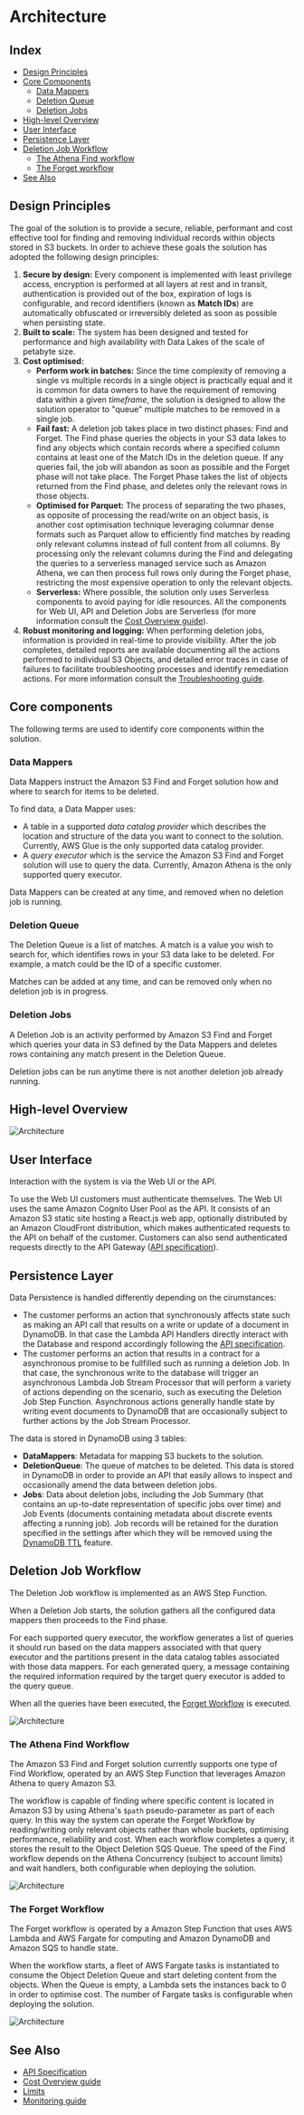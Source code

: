 # Architecture

## Index

- [Design Principles](#design-principles)
- [Core Components](#core-components)
  - [Data Mappers](#data-mappers)
  - [Deletion Queue](#deletion-queue)
  - [Deletion Jobs](#deletion-jobs)
- [High-level Overview](#high-level-overview)
- [User Interface](#user-interface)
- [Persistence Layer](#persistence-layer)
- [Deletion Job Workflow](#deletion-job-workflow)
  - [The Athena Find workflow](#the-athena-find-workflow)
  - [The Forget workflow](#the-forget-workflow)
- [See Also](#see-also)

## Design Principles

The goal of the solution is to provide a secure, reliable, performant and cost
effective tool for finding and removing individual records within objects stored
in S3 buckets. In order to achieve these goals the solution has adopted the
following design principles:

1. **Secure by design:** Every component is implemented with least privilege
   access, encryption is performed at all layers at rest and in transit,
   authentication is provided out of the box, expiration of logs is
   configurable, and record identifiers (known as **Match IDs**) are
   automatically obfuscated or irreversibly deleted as soon as possible when
   persisting state.
2. **Built to scale:** The system has been designed and tested for performance
   and high availability with Data Lakes of the scale of petabyte size.
3. **Cost optimised:**
   - **Perform work in batches:** Since the time complexity of removing a single
     vs multiple records in a single object is practically equal and it is
     common for data owners to have the requirement of removing data within a
     given _timeframe_, the solution is designed to allow the solution operator
     to "queue" multiple matches to be removed in a single job.
   - **Fail fast:** A deletion job takes place in two distinct phases: Find and
     Forget. The Find phase queries the objects in your S3 data lakes to find
     any objects which contain records where a specified column contains at
     least one of the Match IDs in the deletion queue. If any queries fail, the
     job will abandon as soon as possible and the Forget phase will not take
     place. The Forget Phase takes the list of objects returned from the Find
     phase, and deletes only the relevant rows in those objects.
   - **Optimised for Parquet:** The process of separating the two phases, as
     opposite of processing the read/write on an object basis, is another cost
     optimisation technique leveraging columnar dense formats such as Parquet
     allow to efficiently find matches by reading only relevant columns instead
     of full content from all columns. By processing only the relevant columns
     during the Find and delegating the queries to a serverless managed service
     such as Amazon Athena, we can then process full rows only during the Forget
     phase, restricting the most expensive operation to only the relevant
     objects.
   - **Serverless:** Where possible, the solution only uses Serverless
     components to avoid paying for idle resources. All the components for Web
     UI, API and Deletion Jobs are Serverless (for more information consult the
     [Cost Overview guide]).
4. **Robust monitoring and logging:** When performing deletion jobs, information
   is provided in real-time to provide visibility. After the job completes,
   detailed reports are available documenting all the actions performed to
   individual S3 Objects, and detailed error traces in case of failures to
   facilitate troubleshooting processes and identify remediation actions. For
   more information consult the [Troubleshooting guide].

## Core components

The following terms are used to identify core components within the solution.

### Data Mappers

Data Mappers instruct the Amazon S3 Find and Forget solution how and where to
search for items to be deleted.

To find data, a Data Mapper uses:

- A table in a supported _data catalog provider_ which describes the location
  and structure of the data you want to connect to the solution. Currently, AWS
  Glue is the only supported data catalog provider.
- A _query executor_ which is the service the Amazon S3 Find and Forget solution
  will use to query the data. Currently, Amazon Athena is the only supported
  query executor.

Data Mappers can be created at any time, and removed when no deletion job is
running.

### Deletion Queue

The Deletion Queue is a list of matches. A match is a value you wish to search
for, which identifies rows in your S3 data lake to be deleted. For example, a
match could be the ID of a specific customer.

Matches can be added at any time, and can be removed only when no deletion job
is in progress.

### Deletion Jobs

A Deletion Job is an activity performed by Amazon S3 Find and Forget which
queries your data in S3 defined by the Data Mappers and deletes rows containing
any match present in the Deletion Queue.

Deletion jobs can be run anytime there is not another deletion job already
running.

## High-level Overview

![Architecture](images/architecture.png)

## User Interface

Interaction with the system is via the Web UI or the API.

To use the Web UI customers must authenticate themselves. The Web UI uses the
same Amazon Cognito User Pool as the API. It consists of an Amazon S3 static
site hosting a React.js web app, optionally distributed by an Amazon CloudFront
distribution, which makes authenticated requests to the API on behalf of the
customer. Customers can also send authenticated requests directly to the API
Gateway ([API specification]).

## Persistence Layer

Data Persistence is handled differently depending on the cirumstances:

- The customer performs an action that synchronously affects state such as
  making an API call that results on a write or update of a document in
  DynamoDB. In that case the Lambda API Handlers directly interact with the
  Database and respond accordingly following the [API specification].
- The customer performs an action that results in a contract for a asynchronous
  promise to be fullfilled such as running a deletion Job. In that case, the
  synchronous write to the database will trigger an asynchronous Lambda Job
  Stream Processor that will perform a variety of actions depending on the
  scenario, such as executing the Deletion Job Step Function. Asynchronous
  actions generally handle state by writing event documents to DynamoDB that are
  occasionally subject to further actions by the Job Stream Processor.

The data is stored in DynamoDB using 3 tables:

- **DataMappers**: Metadata for mapping S3 buckets to the solution.
- **DeletionQueue**: The queue of matches to be deleted. This data is stored in
  DynamoDB in order to provide an API that easily allows to inspect and
  occasionally amend the data between deletion jobs.
- **Jobs**: Data about deletion jobs, including the Job Summary (that contains
  an up-to-date representation of specific jobs over time) and Job Events
  (documents containing metadata about discrete events affecting a running job).
  Job records will be retained for the duration specified in the settings after
  which they will be removed using the [DynamoDB TTL] feature.

## Deletion Job Workflow

The Deletion Job workflow is implemented as an AWS Step Function.

When a Deletion Job starts, the solution gathers all the configured data mappers
then proceeds to the Find phase.

For each supported query executor, the workflow generates a list of queries it
should run based on the data mappers associated with that query executor and the
partitions present in the data catalog tables associated with those data
mappers. For each generated query, a message containing the required information
required by the target query executor is added to the query queue.

When all the queries have been executed, the
[Forget Workflow](#the-forget-workflow) is executed.

![Architecture](images/stepfunctions_graph_main.png)

### The Athena Find Workflow

The Amazon S3 Find and Forget solution currently supports one type of Find
Workflow, operated by an AWS Step Function that leverages Amazon Athena to query
Amazon S3.

The workflow is capable of finding where specific content is located in Amazon
S3 by using Athena's `$path` pseudo-parameter as part of each query. In this way
the system can operate the Forget Workflow by reading/writing only relevant
objects rather than whole buckets, optimising performance, reliability and cost.
When each workflow completes a query, it stores the result to the Object
Deletion SQS Queue. The speed of the Find workflow depends on the Athena
Concurrency (subject to account limits) and wait handlers, both configurable
when deploying the solution.

![Architecture](images/stepfunctions_graph_athena.png)

### The Forget Workflow

The Forget workflow is operated by a Amazon Step Function that uses AWS Lambda
and AWS Fargate for computing and Amazon DynamoDB and Amazon SQS to handle
state.

When the workflow starts, a fleet of AWS Fargate tasks is instantiated to
consume the Object Deletion Queue and start deleting content from the objects.
When the Queue is empty, a Lambda sets the instances back to 0 in order to
optimise cost. The number of Fargate tasks is configurable when deploying the
solution.

![Architecture](images/stepfunctions_graph_deletion.png)

## See Also

- [API Specification]
- [Cost Overview guide]
- [Limits]
- [Monitoring guide]

[api specification]: ./api/README.md
[cost overview guide]: COST_OVERVIEW.md
[limits]: LIMITS.md
[monitoring guide]: MONITORING.md
[dynamodb ttl]:
  https://docs.aws.amazon.com/amazondynamodb/latest/developerguide/TTL.html
[troubleshooting guide]: docs/TROUBLESHOOTING.md
